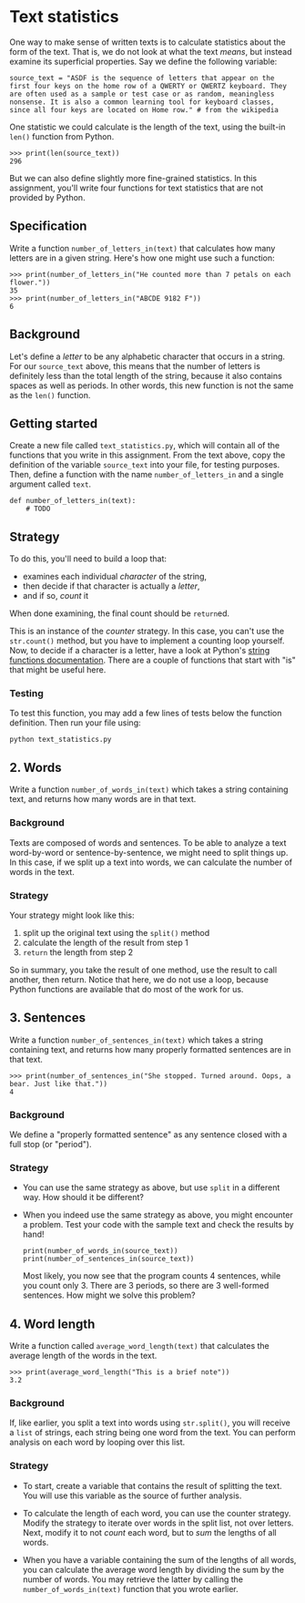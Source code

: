 # Text statistics

One way to make sense of written texts is to calculate statistics about the form of the text. That is, we do not look at what the text *means*, but instead examine its superficial properties. Say we define the following variable:

	source_text = "ASDF is the sequence of letters that appear on the first four keys on the home row of a QWERTY or QWERTZ keyboard. They are often used as a sample or test case or as random, meaningless nonsense. It is also a common learning tool for keyboard classes, since all four keys are located on Home row." # from the wikipedia

One statistic we could calculate is the length of the text, using the built-in `len()` function from Python.

	>>> print(len(source_text))
    296

But we can also define slightly more fine-grained statistics. In this assignment, you'll write four functions for text statistics that are not provided by Python.


## Specification

Write a function `number_of_letters_in(text)` that calculates how many letters are in a given string. Here's how one might use such a function:

    >>> print(number_of_letters_in("He counted more than 7 petals on each flower."))
    35
    >>> print(number_of_letters_in("ABCDE 9182 F"))
    6

## Background

Let's define a *letter* to be any alphabetic character that occurs in a string. For our `source_text` above, this means that the number of letters is definitely less than the total length of the string, because it also contains spaces as well as periods. In other words, this new function is not the same as the `len()` function.

## Getting started

Create a new file called `text_statistics.py`, which will contain all of the functions that you write in this assignment. From the text above, copy the definition of the variable `source_text` into your file, for testing purposes. Then, define a function with the name `number_of_letters_in` and a single argument called `text`.

    def number_of_letters_in(text):
        # TODO

## Strategy

To do this, you'll need to build a loop that:

- examines each individual *character* of the string,
- then decide if that character is actually a *letter*,
- and if so, *count* it

When done examining, the final count should be `return`ed.

This is an instance of the *counter* strategy. In this case, you can't use the `str.count()` method, but you have to implement a counting loop yourself. Now, to decide if a character is a letter, have a look at Python's [string functions documentation](https://docs.python.org/3.7/library/stdtypes.html#string-methods). There are a couple of functions that start with "is" that might be useful here.

### Testing

To test this function, you may add a few lines of tests below the function definition. Then run your file using:

    python text_statistics.py


## 2. Words

Write a function `number_of_words_in(text)` which takes a string containing text, and returns how many words are in that text.

### Background

Texts are composed of words and sentences. To be able to analyze a text word-by-word or sentence-by-sentence, we might need to split things up. In this case, if we split up a text into words, we can calculate the number of words in the text.

### Strategy

Your strategy might look like this:

1. split up the original text using the `split()` method
2. calculate the length of the result from step 1
3. `return` the length from step 2

So in summary, you take the result of one method, use the result to call another, then return. Notice that here, we do not use a loop, because Python functions are available that do most of the work for us.


## 3. Sentences

Write a function `number_of_sentences_in(text)` which takes a string containing text, and returns how many properly formatted sentences are in that text.

    >>> print(number_of_sentences_in("She stopped. Turned around. Oops, a bear. Just like that."))
    4

### Background

We define a "properly formatted sentence" as any sentence closed with a full stop (or "period").

### Strategy

- You can use the same strategy as above, but use `split` in a different way. How should it be different?

- When you indeed use the same strategy as above, you might encounter a problem. Test your code with the sample text and check the results by hand!

      print(number_of_words_in(source_text))
      print(number_of_sentences_in(source_text))

  Most likely, you now see that the program counts 4 sentences, while you count only 3. There are 3 periods, so there are 3 well-formed sentences. How might we solve this problem?



## 4. Word length

Write a function called `average_word_length(text)` that calculates the average length of the words in the text.

    >>> print(average_word_length("This is a brief note"))
    3.2

### Background

If, like earlier, you split a text into words using `str.split()`, you will receive a `list` of strings, each string being one word from the text. You can perform analysis on each word by looping over this list.

### Strategy

- To start, create a variable that contains the result of splitting the text. You will use this variable as the source of further analysis.

- To calculate the length of each word, you can use the counter strategy. Modify the strategy to iterate over words in the split list, not over letters. Next, modify it to not *count* each word, but to *sum* the lengths of all words.

- When you have a variable containing the sum of the lengths of all words, you can calculate the average word length by dividing the sum by the number of words. You may retrieve the latter by calling the `number_of_words_in(text)` function that you wrote earlier.
